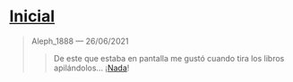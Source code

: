 # [Inicial](./index.md)
> Aleph_1888 — 26/06/2021
>> De este que estaba en pantalla me gustó cuando tira los libros apilándolos... ¡[Nada](https://es.wikipedia.org/wiki/Nada)!
